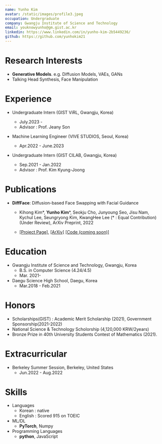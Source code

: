 ```yaml
---
name: Yunho Kim
avatar: /static/images/profile3.jpeg
occupation: Undergraduate
company: Gwangju Institute of Science and Technology
email: youknowyunho@gm.gist.ac.kr
linkedin: https://www.linkedin.com/in/yunho-kim-2b5449236/
github: https://github.com/yunhokim21
---
```


# Research Interests

- **Generative Models**. e.g. Diffusion Models, VAEs, GANs
- Talking Head Synthesis, Face Manipulation

# Experience

- Undergraduate Intern (GIST ViRL, Gwangju, Korea)

  - July.2023 -
  - Advisor : Prof. Jeany Son

- Machine Learning Engineer (VIVE STUDIOS, Seoul, Korea)

  - Apr.2022 - June.2023

- Undergraduate Intern (GIST CILAB, Gwangju, Korea)
  - Sep.2021 - Jan.2022
  - Advisor : Prof. Kim Kyung-Joong

# Publications

- **DiffFace**: Diffusion-based Face Swapping with Facial Guidance

  - Kihong Kim\*, **Yunho Kim**\*, Seokju Cho, Junyoung Seo, Jisu Nam, Kychul Lee, Seungryong Kim, KwangHee Lee (\* : Equal Contribution) (Under Review), ArXiv Preprint, 2022

  - [\[Project Page\]](https://hxngiee.github.io/DiffFace/), [\[ArXiv\]](https://arxiv.org/abs/2212.13344) [\[Code (coming soon)\]](https://github.com/hxngiee/DiffFace)

# Education

- Gwangju Institute of Science and Technology, Gwangju, Korea
  - B.S. in Computer Science (4.24/4.5)
  - Mar. 2021-
- Daegu Science High School, Daegu, Korea
  - Mar.2018 - Feb.2021

# Honors

- Scholarships(GIST) : Academic Merit Scholarship (2021), Government Sponsorship(2021-2022)
- National Science & Technology Scholorship (4,120,000 KRW/2years)
- Bronze Prize in 40th University Students Contest of Mathematics (2021).

# Extracurricular

- Berkeley Summer Session, Berkeley, United States
  - Jun.2022 - Aug.2022

# Skills

- Languages
  - Korean : native
  - English : Scored 915 on TOEIC
- ML/DL
  - **PyTorch**, Numpy
- Programming Languages
  - **python**, JavaScript
